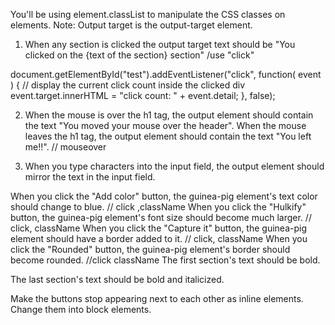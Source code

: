 
You'll be using element.classList to manipulate the CSS classes on elements.
Note: Output target is the output-target element.
1. When any section is clicked the output target text should be "You clicked on the {text of the section} section"
/use "click"

document.getElementById("test").addEventListener("click", function( event ) {
    // display the current click count inside the clicked div
    event.target.innerHTML = "click count: " + event.detail;
  }, false);

2. When the mouse is over the h1 tag, the output element should contain the text "You moved your mouse over the header".
When the mouse leaves the h1 tag, the output element should contain the text "You left me!!".
// mouseover

3. When you type characters into the input field, the output element should mirror the text in the input field.

When you click the "Add color" button, the guinea-pig element's text color should change to blue.
// click ,className
When you click the "Hulkify" button, the guinea-pig element's font size should become much larger.
// click, className
When you click the "Capture it" button, the guinea-pig element should have a border added to it.
// click, className
When you click the "Rounded" button, the guinea-pig element's border should become rounded.
//click className
The first section's text should be bold.

The last section's text should be bold and italicized.

Make the buttons stop appearing next to each other as inline elements. Change them into block elements.